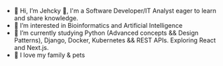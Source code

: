 - 👋 Hi, I’m Jehcky :zany_face:, I'm a Software Developer/IT Analyst eager to learn and share knowledge. 
- 👀 I’m interested in Bioinformatics and Artificial Intelligence
- 🌱 I’m currently studying Python (Advanced concepts && Design Patterns), Django, Docker, Kubernetes && REST APIs. Exploring React and Next.js.
- 💞️ I love my family & pets

<!---
Jehcky/Jehcky is a ✨ special ✨ repository because its `README.md` (this file) appears on your GitHub profile.
You can click the Preview link to take a look at your changes.
--->
